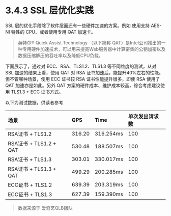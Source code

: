 # 3.4.3 SSL 层优化实践

SSL 层的优化手段除了软件层面还有一些硬件加速的方案。例如 使用支持 AES-NI 特性的 CPU、或者使用专用 QAT 加速卡。

> 英特尔® Quick Assist Technology （以下简称 QAT）是Intel公司推出的一种专用硬件加速技术，可以用来提高Web服务器中计算密集的公钥加密以及数据压缩解压的吞吐率以及降低CPU负载。


下面展示了，通过对 ECC、RSA、TLS1.2、TLS1.3 等不同维度的测试，从对 SSL 加速的结果上看，使用 QAT 对 RSA 证书加速后，能提升40%左右的性能。 但不管哪种场景，使用 ECC 证书较 RSA 证书性能提升很多，即使 RSA 使用了 QAT 加速亦是如此。另外 QAT 方案的硬件成本、维护成本较高，综合考虑建议使用 TLS1.3 + ECC 证书方式。

以下为测试数据，供读者参考

|场景|QPS|Time|单次发出请求数|
|:--|:--|:--|:--|
|RSA证书 + TLS1.2| 316.20| 316.254ms|100|
|RSA证书 + TLS1.2 + QAT| 530.48| 188.507ms|100|
|RSA证书 + TLS1.3| 303.01| 330.017ms|100|
|RSA证书 + TLS1.3 + QAT| 499.29| 200.285ms|100|
|ECC证书 + TLS1.2| 639.39| 203.319ms|100|
|ECC证书 + TLS1.3| 627.39| 159.390ms|100|

> 数据来源于 爱奇艺QLB团队





